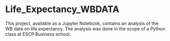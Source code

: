 # Life_Expectancy_WBDATA
This project, available as a Jupyter Notebook, contains an analysis of the WB data on life expectancy. The analysis was done in the scope of a Python class at ESCP Business school.
